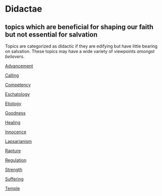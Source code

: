 # Didactae
## topics which are beneficial for shaping our faith but not essential for salvation

Topics are categorized as didactic if they are edifying but have little bearing on salvation.
These topics may have a wide variety of viewpoints _amongst believers_.

[Advancement](Advancement)

[Calling](Calling)

[Competency](Competency)

[Eschatology](Eschatology)

[Etiology](Etiology)

[Goodness](Goodness)

[Healing](Healing)

[Innocence](Innocence)

[Lapsarianism](Lapsarianism)

[Rapture](Rapture)

[Regulation](Regulation)

[Strength](Strength)

[Suffering](Suffering)

[Temple](Temple)

